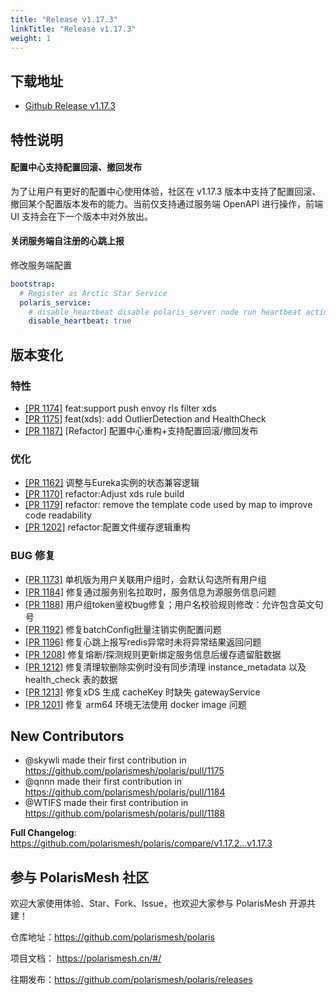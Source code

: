 ```yaml
---
title: "Release v1.17.3"
linkTitle: "Release v1.17.3"
weight: 1
---
```


## 下载地址

- [Github Release v1.17.3](https://github.com/polarismesh/polaris/releases/tag/v1.17.3)

## 特性说明

#### 配置中心支持配置回滚、撤回发布

为了让用户有更好的配置中心使用体验，社区在 v1.17.3 版本中支持了配置回滚、撤回某个配置版本发布的能力。当前仅支持通过服务端 OpenAPI 进行操作，前端 UI 支持会在下一个版本中对外放出。

#### 关闭服务端自注册的心跳上报

修改服务端配置

```yaml
bootstrap:
  # Register as Arctic Star Service
  polaris_service:
    # disable_heartbeat disable polaris_server node run heartbeat action to keep lease polaris_service
    disable_heartbeat: true
```

## 版本变化

### 特性

- [[PR 1174]](https://github.com/polarismesh/polaris/pull/1174) feat:support push envoy rls filter xds
- [[PR 1175]](https://github.com/polarismesh/polaris/pull/1175) feat(xds): add OutlierDetection and HealthCheck
- [[PR 1187]](https://github.com/polarismesh/polaris/pull/1187) [Refactor] 配置中心重构+支持配置回滚/撤回发布

### 优化

- [[PR 1162]](https://github.com/polarismesh/polaris/pull/1162) 调整与Eureka实例的状态兼容逻辑
- [[PR 1170]](https://github.com/polarismesh/polaris/pull/1170) refactor:Adjust xds rule build
- [[PR 1179]](https://github.com/polarismesh/polaris/pull/1179) refactor: remove the template code used by map to improve code readability
- [[PR 1202]](https://github.com/polarismesh/polaris/pull/1202) refactor:配置文件缓存逻辑重构

### BUG 修复

- [[PR 1173]](https://github.com/polarismesh/polaris/pull/1173) 单机版为用户关联用户组时，会默认勾选所有用户组
- [[PR 1184]](https://github.com/polarismesh/polaris/pull/1184) 修复通过服务别名拉取时，服务信息为源服务信息问题
- [[PR 1188]](https://github.com/polarismesh/polaris/pull/1188) 用户组token鉴权bug修复；用户名校验规则修改：允许包含英文句号
- [[PR 1192]](https://github.com/polarismesh/polaris/pull/1192) 修复batchConfig批量注销实例配置问题
- [[PR 1196]](https://github.com/polarismesh/polaris/pull/1196) 修复心跳上报写redis异常时未将异常结果返回问题
- [[PR 1208]](https://github.com/polarismesh/polaris/pull/1208) 修复熔断/探测规则更新绑定服务信息后缓存遗留脏数据
- [[PR 1212]](https://github.com/polarismesh/polaris/pull/1212) 修复清理软删除实例时没有同步清理 instance_metadata 以及 health_check 表的数据
- [[PR 1213]](https://github.com/polarismesh/polaris/pull/1214) 修复xDS 生成 cacheKey 时缺失 gatewayService
- [[PR 1201]](https://github.com/polarismesh/polaris/pull/1216) 修复 arm64 环境无法使用 docker image 问题

## New Contributors

* @skywli made their first contribution in https://github.com/polarismesh/polaris/pull/1175
* @qnnn made their first contribution in https://github.com/polarismesh/polaris/pull/1184
* @WTIFS made their first contribution in https://github.com/polarismesh/polaris/pull/1188

**Full Changelog**: https://github.com/polarismesh/polaris/compare/v1.17.2...v1.17.3

## 参与 PolarisMesh 社区

欢迎大家使用体验、Star、Fork、Issue，也欢迎大家参与 PolarisMesh 开源共建！

仓库地址：https://github.com/polarismesh/polaris

项目文档： https://polarismesh.cn/#/

往期发布：https://github.com/polarismesh/polaris/releases